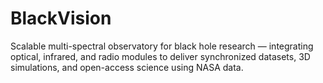 # BlackVision
Scalable multi-spectral observatory for black hole research — integrating optical, infrared, and radio modules to deliver synchronized datasets, 3D simulations, and open-access science using NASA data.
